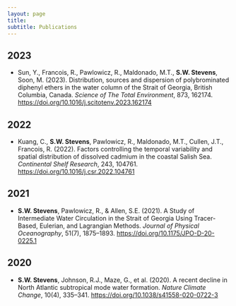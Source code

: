 ```yaml
---
layout: page
title: 
subtitle: Publications
---
```

<!-- Google tag (gtag.js) -->
<script async src="https://www.googletagmanager.com/gtag/js?id=G-XFFDFDXETF"></script>
<script>
  window.dataLayer = window.dataLayer || [];
  function gtag(){dataLayer.push(arguments);}
  gtag('js', new Date());

  gtag('config', 'G-XFFDFDXETF');
</script>

<section>
  <h2>2023</h2>
  <ul>
    <li>
      <p>Sun, Y., Francois, R., Pawlowicz, R., Maldonado, M.T., <strong>S.W. Stevens</strong>, Soon, M. (2023). Distribution, sources and dispersion of polybrominated diphenyl ethers in the water column of the Strait of Georgia, British Columbia, Canada. <em>Science of The Total Environment</em>, 873, 162174. <a href="https://doi.org/10.1016/j.scitotenv.2023.162174">https://doi.org/10.1016/j.scitotenv.2023.162174</a></p>
    </li>
  </ul>
</section>

<section>
  <h2>2022</h2>
  <ul>
    <li>
      <p>Kuang, C., <strong>S.W. Stevens</strong>, Pawlowicz, R., Maldonado, M.T., Cullen, J.T., Francois, R. (2022). Factors controlling the temporal variability and spatial distribution of dissolved cadmium in the coastal Salish Sea. <em>Continental Shelf Research</em>, 243, 104761. <a href="https://doi.org/10.1016/j.csr.2022.104761">https://doi.org/10.1016/j.csr.2022.104761</a></p>
    </li>
  </ul>
</section>

<section>
  <h2>2021</h2>
  <ul>
    <li>
      <p><strong>S.W. Stevens</strong>, Pawlowicz, R., & Allen, S.E. (2021). A Study of Intermediate Water Circulation in the Strait of Georgia Using Tracer-Based, Eulerian, and Lagrangian Methods. <em>Journal of Physical Oceanography</em>, 51(7), 1875–1893. <a href="https://doi.org/10.1175/JPO-D-20-0225.1">https://doi.org/10.1175/JPO-D-20-0225.1</a></p>
    </li>
  </ul>
</section>

<section>
  <h2>2020</h2>
  <ul>
    <li>
      <p><strong>S.W. Stevens</strong>, Johnson, R.J., Maze, G., et al. (2020). A recent decline in North Atlantic subtropical mode water formation. <em>Nature Climate Change</em>, 10(4), 335–341. <a href="https://doi.org/10.1038/s41558-020-0722-3">https://doi.org/10.1038/s41558-020-0722-3</a></p>
    </li>
  </ul>
</section>

